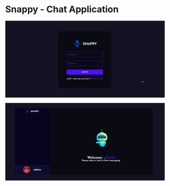 # Snappy - Chat Application 



![login page](./images/snappy_login.png)

![home page](./images/snappy.png)


